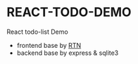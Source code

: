 # REACT-TODO-DEMO

React todo-list Demo

- frontend base by [RTN](https://github.com/zpm683/react-template-next)
- backend base by express & sqlite3
